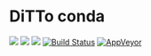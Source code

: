 # DiTTo conda
[![](https://anaconda.org/kdheepak/ditto/badges/platforms.svg)](https://anaconda.org/kdheepak/ditto) [![](https://anaconda.org/kdheepak/ditto/badges/latest_release_date.svg)](https://anaconda.org/kdheepak/ditto) [![](https://anaconda.org/kdheepak/ditto/badges/downloads.svg)](https://anaconda.org/kdheepak/ditto) [![Build Status](https://www.travis-ci.org/kdheepak/ditto-conda.svg?branch=master)](https://www.travis-ci.org/kdheepak/ditto-conda) [![AppVeyor](https://img.shields.io/appveyor/ci/kdheepak/ditto-conda.svg)](https://ci.appveyor.com/project/kdheepak/ditto-conda)


